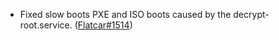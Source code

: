 - Fixed slow boots PXE and ISO boots caused by the decrypt-root.service. ([Flatcar#1514](https://github.com/flatcar/flatcar/pull/1514))
